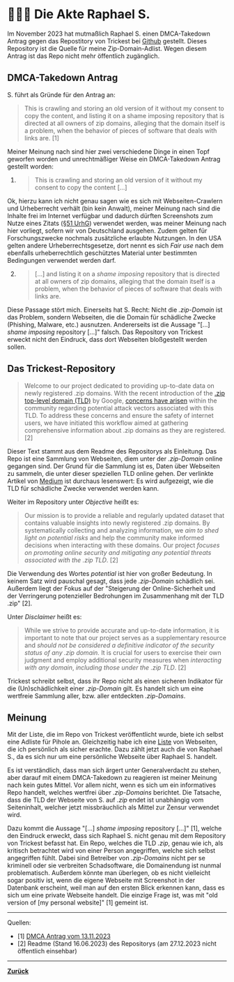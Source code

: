 # 🕵🏼‍♂️ Die Akte Raphael S.

Im November 2023 hat mutmaßlich Raphael S. einen DMCA-Takedown Antrag
gegen das Repostitory von Trickest bei
[Github](https://github.com/trickest/zip/tree/main)
gestellt. Dieses Repository ist die Quelle für meine Zip-Domain-Adlist. Wegen diesem
Antrag ist das Repo nicht mehr öffentlich zugänglich.

## DMCA-Takedown Antrag

S. führt als Gründe für den Antrag an:

> This is crawling and storing an old version of it without my consent to copy the content, and listing it on a shame imposing repository that is directed at all owners of zip domains, alleging that the domain itself is a problem, when the behavior of pieces of software that deals with links are. [1]

Meiner Meinung nach sind hier zwei verschiedene Dinge in einen Topf geworfen worden und
unrechtmäßiger Weise ein DMCA-Takedown Antrag gestellt worden:

1. >This is crawling and storing an old version of it without my consent to copy the content [...]

Ok, hierzu kann ich nicht genau sagen wie es sich mit Webseiten-Crawlern und
Urheberrecht verhält (bin kein Anwalt), meiner Meinung nach sind die Inhalte frei im
Internet verfügbar und dadurch dürften Screenshots zum Nutze eines Zitats
([§51 UrhG](https://www.gesetze-im-internet.de/urhg/__51.html)) verwendet werden, was
meiner Meinung nach hier vorliegt, sofern wir von Deutschland ausgehen. Zudem gelten
für Forschungszwecke nochmals zusätzliche erlaubte Nutzungen. In den USA
gelten andere Urheberrechtsgesetze, dort nennt es sich *Fair use* nach dem ebenfalls
urheberrechtlich geschütztes Material unter bestimmten Bedingungen verwendet werden
darf.

2. >[...] and listing it on a *shame imposing* repository that is directed at all owners of zip domains, alleging that the domain itself is a problem, when the behavior of pieces of software that deals with links are.

Diese Passage stört mich. Einerseits hat S. Recht: Nicht die *.zip-Domain* ist
das Problem, sondern Webseiten, die die Domain für schädliche Zwecke (Phishing,
Malware, etc.) ausnutzen. Andererseits ist die Aussage "[...] *shame imposing*
repository [...]" falsch. Das Repository von Trickest erweckt nicht den Eindruck, dass
dort Webseiten bloßgestellt werden sollen.

## Das Trickest-Repository

>Welcome to our project dedicated to providing up-to-date data on newly registered .zip domains. With the recent introduction of the [.zip top-level domain (TLD)](https://domains.google/tld/zip/) by Google, [concerns have arisen](https://medium.com/@bobbyrsec/the-dangers-of-googles-zip-tld-5e1e675e59a5) within the community regarding potential attack vectors associated with this TLD. To address these concerns and ensure the safety of internet users, we have initiated this workflow aimed at gathering comprehensive information about .zip domains as they are registered. [2]

Dieser Text stammt aus dem Readme des Repositorys als Einleitung. Das Repo ist eine
Sammlung von Webseiten, diem unter der *.zip-Domain* online gegangen sind. Der Grund
für die Sammlung ist es, Daten über Webseiten zu sammeln, die unter dieser speziellen
TLD online gehen. Der verlinkte Artikel von [Medium](https://medium.com/@bobbyrsec/the-dangers-of-googles-zip-tld-5e1e675e59a5) ist durchaus lesenswert: Es wird
aufgezeigt, wie die TLD für schädliche Zwecke verwendet werden kann.

Weiter im Repository unter *Objective* heißt es:

>Our mission is to provide a reliable and regularly updated dataset that contains valuable insights into newly registered .zip domains. By systematically collecting and analyzing information, we *aim to shed light on potential risks* and help the community make informed decisions when interacting with these domains. Our project *focuses on promoting online security and mitigating any potential threats associated with the .zip TLD*. [2]

Die Verwendung des Wortes *potential* ist hier von großer Bedeutung. In keinem Satz
wird pauschal gesagt, dass jede *.zip-Domain* schädlich sei. Außerdem liegt der Fokus
auf der "Steigerung der Online-Sicherheit und der Verringerung potenzieller Bedrohungen im Zusammenhang mit der TLD .zip" [2].

Unter *Disclaimer* heißt es:

>While we strive to provide accurate and up-to-date information, it is important to note that our project serves as a supplementary resource and *should not be considered a definitive indicator of the security status of any .zip domain.* It is crucial for users to exercise their own judgment and employ additional security measures when *interacting with any domain*, *including those under the .zip TLD*. [2]

Trickest schreibt selbst, dass ihr Repo nicht als einen sicheren Indikator für die
(Un)schädlichkeit einer *.zip-Domain* gilt. Es handelt sich um eine wertfreie Sammlung
aller, bzw. aller entdeckten *.zip-Domains*.

## Meinung

Mit der Liste, die im Repo von Trickest veröffentlicht wurde, biete ich selbst eine
Adliste für Pihole an. Gleichzeitig habe ich eine [Liste](allowed-zip.txt) von
Webseiten, die ich persönlich als sicher erachte. Dazu zählt jetzt auch die von
Raphael S., da es sich nur um eine persönliche Webseite über Raphael S. handelt.

Es ist verständlich, dass man sich ärgert unter Generalverdacht zu stehen, aber
darauf mit einem DMCA-Takedown zu reagieren ist meiner Meinung nach kein gutes Mittel.
Vor allem nicht, wenn es sich um ein informatives Repo handelt, welches wertfrei über
*.zip-Domains* berichtet. Die Tatsache, dass die TLD der Webseite von S. auf *.zip*
endet ist unabhängig vom Seiteninhalt, welcher jetzt missbräuchlich als Mittel zur
Zensur verwendet wird.

Dazu kommt die Aussage "[...] *shame imposing* repository [...]" [1], welche den Eindruck
erweckt, dass sich Raphael S. nicht genau mit dem Repository von Trickest befasst hat.
Ein Repo, welches die TLD *.zip*, genau wie ich, als kritisch betrachtet wird von einer
Person angegriffen, welche sich selbst angegriffen fühlt. Dabei sind Betreiber von
*.zip-Domains* nicht per se kriminell oder sie verbreiten Schadsoftware, die
Domainendung ist nunmal problematisch. Außerdem könnte man überlegen, ob es nicht
vielleicht sogar positiv ist, wenn die eigene Webseite mit Screenshot in der Datenbank
erscheint, weil man auf den ersten Blick erkennen kann, dass es sich um eine private
Webseite handelt. Die einzige Frage ist, was mit "old version of [my personal website]"
[1] gemeint ist.

---

Quellen:

* [1] [DMCA Antrag vom 13.11.2023](https://github.com/github/dmca/blob/master/2023/11/2023-11-10-source-image.md)
* [2] Readme (Stand 16.06.2023) des Repositorys (am 27.12.2023 nicht öffentlich einsehbar)

---

[**Zurück**](/)